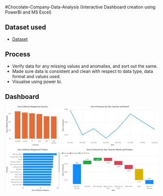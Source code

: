 #Chocolate-Company-Data-Analysis (Interactive Dashboard creation using PowerBi and MS Excel)

## Dataset used
- <a href="https://github.com/Vikaspundir24/Chocolate-Company-Analysis/blob/main/sample-data-10mins.xlsx">Dataset</a>

## Process
- Verify data for any missing values and anomalies, and sort out the same.
- Made sure data is consistent and clean with respect to data type, data format and values used.
- Visualise using power bi.

## Dashboard

![Screenshot (495)](https://github.com/Vikaspundir24/Chocolate-Company-Analysis/blob/main/1.jpg)

